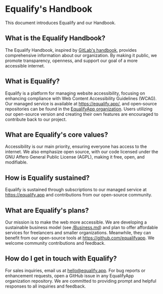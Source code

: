 # Equalify's Handbook

This document introduces Equalify and our Handbook.

## What is the Equalify Handbook?
The Equalify Handbook, inspired by [GitLab's handbook](https://about.gitlab.com/handbook/), provides comprehensive information about our organization. By making it public, we promote transparency, openness, and support our goal of a more accessible internet.

## What is Equalify?
Equalify is a platform for managing website accessibility, focusing on enhancing compliance with Web Content Accessibility Guidelines (WCAG). Our managed service is available at https://equalify.app/, and open-source repositories can be found in the [EqualifyApp organization](https://github.com/EqualifyApp). Users utilizing our open-source version and creating their own features are encouraged to contribute back to our project.

## What are Equalify's core values?
Accessibility is our main priority, ensuring everyone has access to the internet. We also emphasize open source, with our code licensed under the GNU Affero General Public License (AGPL), making it free, open, and modifiable.

## How is Equalify sustained?
Equalify is sustained through subscriptions to our managed service at https://equalify.app and contributions from our open-source community.

## What are Equalify's plans?
Our mission is to make the web more accessible. We are developing a sustainable business model (see [/Business.md](/Business.md)) and plan to offer affordable services for freelancers and smaller organizations. Meanwhile, they can benefit from our open-source tools at https://github.com/equalifyapp. We welcome community contributions and feedback.

## How do I get in touch with Equalify?
For sales inquiries, email us at [hello@equalify.app](mailto:hello@equalify.app). For bug reports or enhancement requests, open a GitHub issue in any EqualifyApp organization repository. We are committed to providing prompt and helpful responses to all inquiries and feedback.
